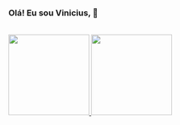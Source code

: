 ###  Olá! Eu sou Vinicius, 👋

<br/>

<div>
  <a href="https://github.com/augvinicius">
  <img height= "160em" src="https://github-readme-stats.vercel.app/api?username=augvinicius&show_icons=true&theme=onedark&count_private=true" /> 
  <img height= "160em"  src="https://github-readme-stats.vercel.app/api/top-langs/?username=augvinicius&layout=compact&theme=onedark" />
</div>
